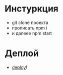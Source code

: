 # Инстуркция
- git clone проекта
- прописать npm i
- и далеее npm start
# Деплой
- [deploy](https://asyasuri1991.github.io/Arrange_Box/)!
